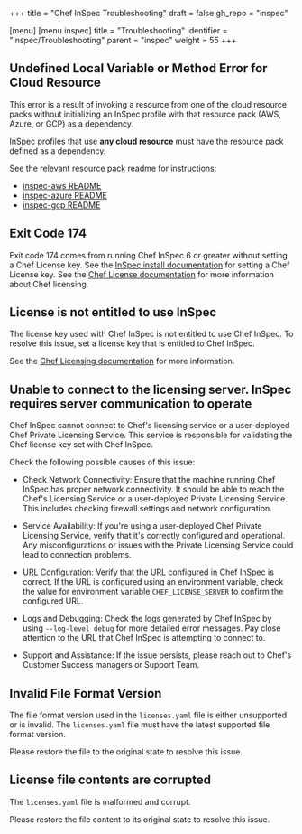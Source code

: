 +++
title = "Chef InSpec Troubleshooting"
draft = false
gh_repo = "inspec"

[menu]
  [menu.inspec]
    title = "Troubleshooting"
    identifier = "inspec/Troubleshooting"
    parent = "inspec"
    weight = 55
+++

## Undefined Local Variable or Method Error for Cloud Resource

This error is a result of invoking a resource from one of the cloud resource packs without initializing an InSpec profile with that resource pack (AWS, Azure, or GCP) as a dependency.

InSpec profiles that use **any cloud resource** must have the resource pack defined as a dependency.

See the relevant resource pack readme for instructions:

- [inspec-aws README](https://github.com/inspec/inspec-aws#use-the-resources)
- [inspec-azure README](https://github.com/inspec/inspec-azure#use-the-resources)
- [inspec-gcp README](https://github.com/inspec/inspec-gcp#use-the-resources)

## Exit Code 174

Exit code 174 comes from running Chef InSpec 6 or greater without setting a Chef License key.
See the [InSpec install documentation](/inspec/install/) for setting a Chef License key.
See the [Chef License documentation](/licensing/) for more information about Chef licensing.
## License is not entitled to use InSpec

The license key used with Chef InSpec is not entitled to use Chef InSpec. To resolve this issue, set a license key that is entitled to Chef InSpec.

See the [Chef Licensing documentation](/licensing/) for more information.

## Unable to connect to the licensing server. InSpec requires server communication to operate

Chef InSpec cannot connect to Chef's licensing service or a user-deployed Chef Private Licensing Service.
This service is responsible for validating the Chef license key set with Chef InSpec.

Check the following possible causes of this issue:

- Check Network Connectivity: Ensure that the machine running Chef InSpec has proper network connectivity. It should be able to reach the Chef's Licensing Service or a user-deployed Private Licensing Service. This includes checking firewall settings and network configuration.

- Service Availability: If you're using a user-deployed Chef Private Licensing Service, verify that it's correctly configured and operational. Any misconfigurations or issues with the Private Licensing Service could lead to connection problems.

- URL Configuration: Verify that the URL configured in Chef InSpec is correct. If the URL is configured using an environment variable, check the value for environment variable `CHEF_LICENSE_SERVER` to confirm the configured URL.

- Logs and Debugging: Check the logs generated by Chef InSpec by using `--log-level debug` for more detailed error messages. Pay close attention to the URL that Chef InSpec is attempting to connect to.

- Support and Assistance: If the issue persists, please reach out to Chef's Customer Success managers or Support Team.

## Invalid File Format Version

The file format version used in the `licenses.yaml` file is either unsupported or is invalid.
The `licenses.yaml` file must have the latest supported file format version.

Please restore the file to the original state to resolve this issue.

## License file contents are corrupted

The `licenses.yaml` file is malformed and corrupt.

Please restore the file content to its original state to resolve this issue.

